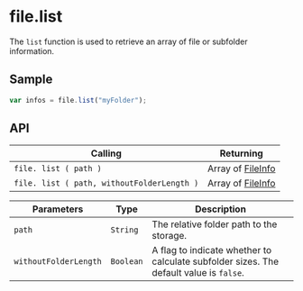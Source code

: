 # file.list

The `list` function is used to retrieve an array of file or subfolder information.

## Sample

```javascript
var infos = file.list("myFolder");
```

## API

| Calling | Returning |
|---|---|
| `file. list ( path )` | Array of [FileInfo](file.FileInfo.md) |
| `file. list ( path, withoutFolderLength )` | Array of [FileInfo](file.FileInfo.md) |

| Parameters | Type | Description |
|---|---|---|
| `path` | `String` | The relative folder path to the storage. |
| `withoutFolderLength` | `Boolean` | A flag to indicate whether to calculate subfolder sizes. The default value is `false`. |
